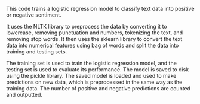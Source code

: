 This code trains a logistic regression model to classify text data into positive or negative sentiment.

It uses the NLTK library to preprocess the data by converting it to lowercase, removing punctuation and numbers, tokenizing the text, and removing stop words.
It then uses the sklearn library to convert the text data into numerical features using bag of words and split the data into training and testing sets. 

The training set is used to train the logistic regression model, and the testing set is used to evaluate its performance. The model is saved to disk using the pickle library. The saved model is loaded and used to make predictions on new data, which is preprocessed in the same way as the training data. The number of positive and negative predictions are counted and outputted.
